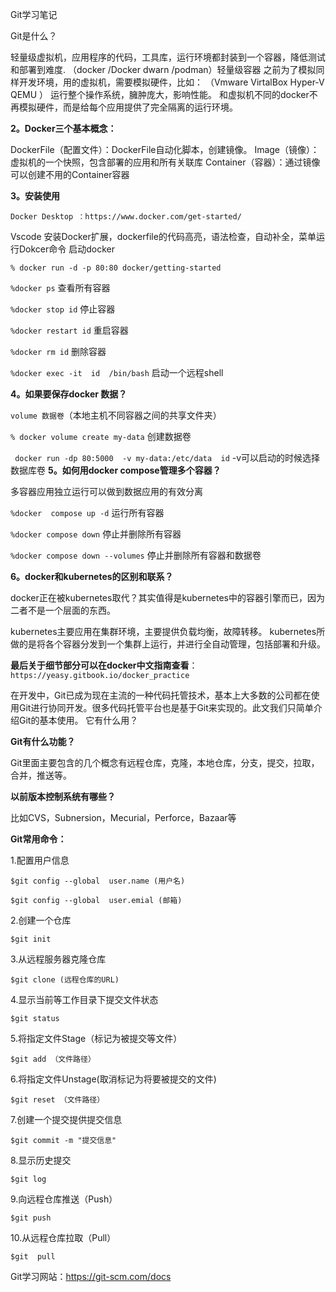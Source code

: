 Git学习笔记

Git是什么？

轻量级虚拟机，应用程序的代码，工具库，运行环境都封装到一个容器，降低测试和部署到难度.
（docker /Docker dwarn /podman）轻量级容器
之前为了模拟同样开发环境，用的虚拟机，需要模拟硬件，比如：
（Vmware VirtalBox Hyper-V QEMU ） 运行整个操作系统，臃肿庞大，影响性能。
和虚拟机不同的docker不再模拟硬件，而是给每个应用提供了完全隔离的运行环境。

**2。Docker三个基本概念：**
 
DockerFile（配置文件）：DockerFile自动化脚本，创建镜像。
Image（镜像）：虚拟机的一个快照，包含部署的应用和所有关联库
Container（容器）：通过镜像可以创建不用的Container容器

**3。安装使用**

`Docker Desktop ：https://www.docker.com/get-started/`

Vscode 安装Docker扩展，dockerfile的代码高亮，语法检查，自动补全，菜单运行Dokcer命令
启动docker 

 `% docker run -d -p 80:80 docker/getting-started`

`%docker ps` 查看所有容器 

`%docker stop id`  停止容器

`%docker restart id` 重启容器

`%docker rm id` 删除容器

`%docker exec -it  id  /bin/bash` 启动一个远程shell

**4。如果要保存docker 数据？**

`volume 数据卷`（本地主机不同容器之间的共享文件夹）

`% docker volume create my-data`  创建数据卷

` docker run -dp 80:5000  -v my-data:/etc/data  id` -v可以启动的时候选择数据库卷
**5。如何用docker compose管理多个容器？**

多容器应用独立运行可以做到数据应用的有效分离

`%docker  compose up -d` 运行所有容器

`%docker compose down` 停止并删除所有容器

`%docker compose down --volumes` 停止并删除所有容器和数据卷

**6。docker和kubernetes的区别和联系？**

docker正在被kubernetes取代？其实值得是kubernetes中的容器引擎而已，因为二者不是一个层面的东西。

kubernetes主要应用在集群环境，主要提供负载均衡，故障转移。
kubernetes所做的是将各个容器分发到一个集群上运行，并进行全自动管理，包括部署和升级。

 **最后关于细节部分可以在docker中文指南查看**：
` https://yeasy.gitbook.io/docker_practice`




在开发中，Git已成为现在主流的一种代码托管技术，基本上大多数的公司都在使用Git进行协同开发。很多代码托管平台也是基于Git来实现的。此文我们只简单介绍Git的基本使用。
它有什么用？

**Git有什么功能？**

Git里面主要包含的几个概念有远程仓库，克隆，本地仓库，分支，提交，拉取，合并，推送等。


**以前版本控制系统有哪些？**

比如CVS，Subnersion，Mecurial，Perforce，Bazaar等

**Git常用命令：**

1.配置用户信息

`$git config --global  user.name (用户名)`

`$git config --global  user.emial (邮箱)`

2.创建一个仓库

`$git init`

3.从远程服务器克隆仓库

`$git clone (远程仓库的URL)`

4.显示当前等工作目录下提交文件状态

`$git status`

5.将指定文件Stage（标记为被提交等文件）

`$git add （文件路径）`

6.将指定文件Unstage(取消标记为将要被提交的文件)

`$git reset （文件路径）`

7.创建一个提交提供提交信息

`$git commit -m "提交信息"`

8.显示历史提交

`$git log `

9.向远程仓库推送（Push）

`$git push`

10.从远程仓库拉取（Pull）

`$git  pull`

Git学习网站：https://git-scm.com/docs 
